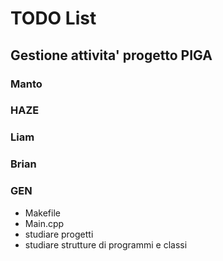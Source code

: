 # TODO List

## Gestione attivita' progetto PIGA

### Manto

### HAZE

### Liam

### Brian

### GEN

- Makefile
- Main.cpp
- studiare progetti
- studiare strutture di programmi e classi
